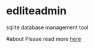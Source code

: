 # edliteadmin
sqlite database management tool

#about
Please read more [here](http://edmondsql.github.io)

